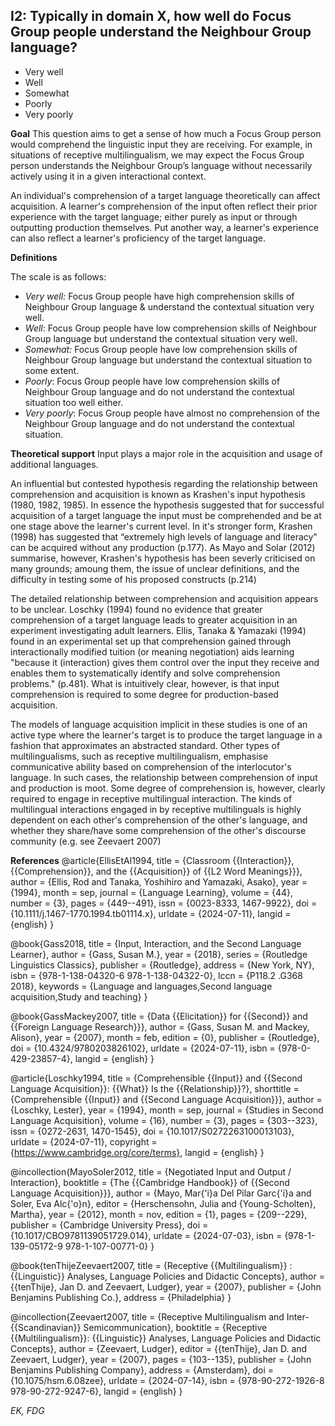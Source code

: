 
## I2: Typically in domain X, how well do Focus Group people understand the Neighbour Group language?

- Very well
- Well
- Somewhat
- Poorly
- Very poorly


**Goal**
This question aims to get a sense of how much a Focus Group person would comprehend the linguistic input they are receiving. For example, in situations of receptive multilingualism, we may expect the Focus Group person understands the Neighbour Group’s language without necessarily actively using it in a given interactional context.

An individual's comprehension of a target language theoretically can affect acquisition. A learner's comprehension of the input often reflect their prior experience with the target language; either purely as input or through outputting production themselves. Put another way, a learner's experience can also reflect a learner's proficiency of the target language. 

**Definitions**

The scale is as follows:

- *Very well:* Focus Group people have high comprehension skills of Neighbour Group language & understand the contextual situation very well.
- *Well*: Focus Group people have low comprehension skills of Neighbour Group language but understand the contextual situation very well.
- *Somewhat:* Focus Group people have low comprehension skills of Neighbour Group language but understand the contextual situation to some extent.
- *Poorly*: Focus Group people have low comprehension skills of Neighbour Group language and do not understand the contextual situation too well either.
- *Very poorly*: Focus Group people have almost no comprehension of the Neighbour Group language and do not understand the contextual situation.

**Theoretical support**
Input plays a major role in the acquisition and usage of additional languages. 

An influential but contested hypothesis regarding the relationship between comprehension and acquisition is known as Krashen's input hypothesis (1980, 1982, 1985). In essence the hypothesis suggested that for successful acquisition of a target language the input must be comprehended and be at one stage above the learner's current level. In it's stronger form, Krashen (1998) has suggested that “extremely high levels of language and literacy" can be acquired without any production (p.177). As Mayo and Solar (2012) summarise, however, Krashen's hypothesis has been severly criticised on many grounds; amoung them, the issue of unclear definitions, and the difficulty in testing some of his proposed constructs (p.214)

The detailed relationship between comprehension and acquisition appears to be unclear. Loschky (1994) found no evidence that greater comprehension of a target language leads to greater acquisition in an experiment investigating adult learners. Ellis, Tanaka & Yamazaki (1994) found in an experimental set up that comprehension gained through interactionally modified tuition (or meaning negotiation) aids learning "because it (interaction) gives them control over the input they receive and enables them to systematically identify and solve comprehension problems." (p.481). What is intuitively clear, however, is that input comprehension is required to some degree for production-based acquisition.

The models of language acquisition implicit in these studies is one of an active type where the learner's target is to produce the target language in a fashion that approximates an abstracted standard. Other types of multilingualisms, such as receptive multilingualism, emphasise communicative ability based on comprehension of the interlocutor's language. In such cases, the relationship between comprehension of input and production is moot. Some degree of comprehension is, however, clearly required to engage in receptive multilingual interaction. The kinds of multilingual interactions engaged in by receptive multilinguals is highly dependent on each other's comprehension of the other's language, and whether they share/have some comprehension of the other's discourse community (e.g. see Zeevaert 2007) 

**References**
@article{EllisEtAl1994,
  title = {Classroom {{Interaction}}, {{Comprehension}}, and the {{Acquisition}} of {{L2 Word Meanings}}},
  author = {Ellis, Rod and Tanaka, Yoshihiro and Yamazaki, Asako},
  year = {1994},
  month = sep,
  journal = {Language Learning},
  volume = {44},
  number = {3},
  pages = {449--491},
  issn = {0023-8333, 1467-9922},
  doi = {10.1111/j.1467-1770.1994.tb01114.x},
  urldate = {2024-07-11},
  langid = {english}
}

@book{Gass2018,
  title = {Input, Interaction, and the Second Language Learner},
  author = {Gass, Susan M.},
  year = {2018},
  series = {Routledge Linguistics Classics},
  publisher = {Routledge},
  address = {New York, NY},
  isbn = {978-1-138-04320-6 978-1-138-04322-0},
  lccn = {P118.2 .G368 2018},
  keywords = {Language and languages,Second language acquisition,Study and teaching}
}

@book{GassMackey2007,
  title = {Data {{Elicitation}} for {{Second}} and {{Foreign Language Research}}},
  author = {Gass, Susan M. and Mackey, Alison},
  year = {2007},
  month = feb,
  edition = {0},
  publisher = {Routledge},
  doi = {10.4324/9780203826102},
  urldate = {2024-07-11},
  isbn = {978-0-429-23857-4},
  langid = {english}
}

@article{Loschky1994,
  title = {Comprehensible {{Input}} and {{Second Language Acquisition}}: {{What}} Is the {{Relationship}}?},
  shorttitle = {Comprehensible {{Input}} and {{Second Language Acquisition}}},
  author = {Loschky, Lester},
  year = {1994},
  month = sep,
  journal = {Studies in Second Language Acquisition},
  volume = {16},
  number = {3},
  pages = {303--323},
  issn = {0272-2631, 1470-1545},
  doi = {10.1017/S0272263100013103},
  urldate = {2024-07-11},
  copyright = {https://www.cambridge.org/core/terms},
  langid = {english}
}

@incollection{MayoSoler2012,
  title = {Negotiated Input and Output / Interaction},
  booktitle = {The {{Cambridge Handbook}} of {{Second Language Acquisition}}},
  author = {Mayo, Mar{\'i}a Del Pilar Garc{\'i}a and Soler, Eva Alc{\'o}n},
  editor = {Herschensohn, Julia and {Young-Scholten}, Martha},
  year = {2012},
  month = nov,
  edition = {1},
  pages = {209--229},
  publisher = {Cambridge University Press},
  doi = {10.1017/CBO9781139051729.014},
  urldate = {2024-07-03},
  isbn = {978-1-139-05172-9 978-1-107-00771-0}
}

@book{tenThijeZeevaert2007,
  title = {Receptive {{Multilingualism}} : {{Linguistic}} Analyses, Language Policies and Didactic Concepts},
  author = {{tenThije}, Jan D. and Zeevaert, Ludger},
  year = {2007},
  publisher = {John Benjamins Publishing Co.},
  address = {Philadelphia}
}

@incollection{Zeevaert2007,
  title = {Receptive Multilingualism and Inter-{{Scandinavian}} Semicommunication},
  booktitle = {Receptive {{Multilingualism}}: {{Linguistic}} Analyses, Language Policies and Didactic Concepts},
  author = {Zeevaert, Ludger},
  editor = {{tenThije}, Jan D. and Zeevaert, Ludger},
  year = {2007},
  pages = {103--135},
  publisher = {John Benjamins Publishing Company},
  address = {Amsterdam},
  doi = {10.1075/hsm.6.08zee},
  urldate = {2024-07-14},
  isbn = {978-90-272-1926-8 978-90-272-9247-6},
  langid = {english}
}



*EK, FDG*
